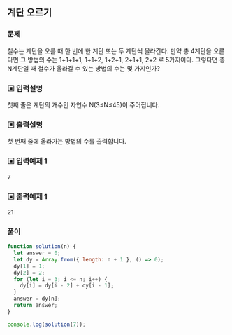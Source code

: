 ## 계단 오르기

### 문제

철수는 계단을 오를 때 한 번에 한 계단 또는 두 계단씩 올라간다. 만약 총 4계단을 오른다면
그 방법의 수는
1+1+1+1, 1+1+2, 1+2+1, 2+1+1, 2+2 로 5가지이다.
그렇다면 총 N계단일 때 철수가 올라갈 수 있는 방법의 수는 몇 가지인가?

### ▣ 입력설명

첫째 줄은 계단의 개수인 자연수 N(3≤N≤45)이 주어집니다.

### ▣ 출력설명

첫 번째 줄에 올라가는 방법의 수를 출력합니다.

### ▣ 입력예제 1

7

### ▣ 출력예제 1

21

### 풀이

```js
function solution(n) {
  let answer = 0;
  let dy = Array.from({ length: n + 1 }, () => 0);
  dy[1] = 1;
  dy[2] = 2;
  for (let i = 3; i <= n; i++) {
    dy[i] = dy[i - 2] + dy[i - 1];
  }
  answer = dy[n];
  return answer;
}

console.log(solution(7));
```
